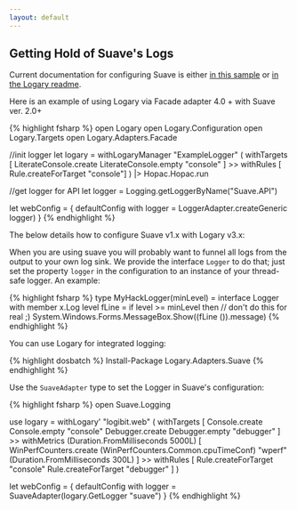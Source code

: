 ```yaml
---
layout: default
---
```


Getting Hold of Suave's Logs
----------------------------

Current documentation for configuring Suave is either
[in this sample](https://github.com/fable-compiler/fable-suave-scaffold/blob/master/src/Server/WebServer.fs#L17-#L22)
or [in the Logary readme](https://github.com/logary/logary#using-logary-in-a-library).

Here is an example of using Logary via Facade adapter 4.0 + with Suave ver. 2.0+

{% highlight fsharp %}
open Logary
open Logary.Configuration
open Logary.Targets
open Logary.Adapters.Facade

//init logger
let logary = 
        withLogaryManager "ExampleLogger" (
            withTargets [
                LiterateConsole.create LiterateConsole.empty "console"
            ]
            >> withRules [ Rule.createForTarget "console"]
            )
        |> Hopac.Hopac.run
        
//get logger for API
let logger = Logging.getLoggerByName("Suave.API")

let webConfig =
  { defaultConfig with
      logger   = LoggerAdapter.createGeneric logger)
  }
{% endhighlight %}

The below details how to configure Suave v1.x with Logary v3.x:

When you are using suave you will probably want to funnel all logs from the
output to your own log sink. We provide the interface `Logger` to do that; just
set the property `logger` in the configuration to an instance of your thread-safe
logger. An example:

{% highlight fsharp %}
type MyHackLogger(minLevel) =
  interface Logger with
    member x.Log level fLine =
      if level >= minLevel then
        // don't do this for real ;)
        System.Windows.Forms.MessageBox.Show((fLine ()).message)
{% endhighlight %}

You can use Logary for integrated logging:

{% highlight dosbatch %}
Install-Package Logary.Adapters.Suave
{% endhighlight %}

Use the `SuaveAdapter` type to set the Logger in Suave's configuration:

{% highlight fsharp %}
open Suave.Logging

use logary =
  withLogary' "logibit.web" (
    withTargets [
      Console.create Console.empty "console"
      Debugger.create Debugger.empty "debugger"
    ] >>
    withMetrics (Duration.FromMilliseconds 5000L) [
      WinPerfCounters.create (WinPerfCounters.Common.cpuTimeConf) "wperf"
(Duration.FromMilliseconds 300L)
      ] >>
      withRules [
        Rule.createForTarget "console"
        Rule.createForTarget "debugger"
      ]
    )

let webConfig =
  { defaultConfig with
      logger   = SuaveAdapter(logary.GetLogger "suave")
  }
{% endhighlight %}
